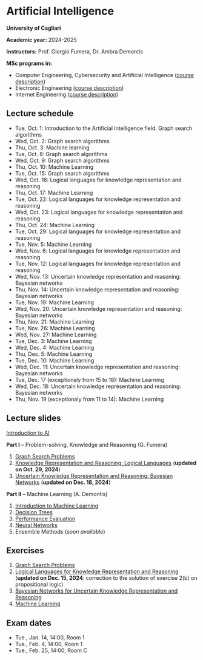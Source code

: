 # Artificial Intelligence

**University of Cagliari**

**Academic year:** 2024-2025

**Instructors:** Prof. Giorgio Fumera, Dr. Ambra Demontis

**MSc programs in:**
- Computer Engineering, Cybersecurity and Artificial Intelligence ([course description](https://unica.coursecatalogue.cineca.it/insegnamenti/2024/19989/2018/9999/10983?coorte=2024&schemaid=4854))
- Electronic Engineering ([course description](https://unica.coursecatalogue.cineca.it/insegnamenti/2024/19989/2018/1/10662?coorte=2023&schemaid=4635))
- Internet Engineering ([course description](https://unica.coursecatalogue.cineca.it/insegnamenti/2024/19989/2023/9999/10982?coorte=2024&schemaid=4849))

## Lecture schedule

- Tue, Oct. 1: Introduction to the Artificial Intelligence field. Graph search algorithms
- Wed, Oct. 2: Graph search algorithms
- Thu, Oct. 3: Machine learning
- Tue, Oct. 8: Graph search algorithms
- Wed, Oct. 9: Graph search algorithms
- Thu, Oct. 10: Machine Learning
- Tue, Oct. 15: Graph search algorithms
- Wed, Oct. 16: Logical languages for knowledge representation and reasoning
- Thu, Oct. 17: Machine Learning
- Tue, Oct. 22: Logical languages for knowledge representation and reasoning
- Wed, Oct. 23: Logical languages for knowledge representation and reasoning
- Thu, Oct. 24: Machine Learning
- Tue, Oct. 29: Logical languages for knowledge representation and reasoning
- Tue, Nov. 5: Machine Learning
- Wed, Nov. 6: Logical languages for knowledge representation and reasoning
- Tue, Nov. 12: Logical languages for knowledge representation and reasoning
- Wed, Nov. 13: Uncertain knowledge representation and reasoning: Bayesian networks
- Thu, Nov. 14: Uncertain knowledge representation and reasoning: Bayesian networks
- Tue, Nov. 19: Machine Learning
- Wed, Nov. 20: Uncertain knowledge representation and reasoning: Bayesian networks
- Thu, Nov. 21: Machine Learning
- Tue, Nov. 26: Machine Learning
- Wed, Nov. 27: Machine Learning
- Tue, Dec. 3: Machine Learning
- Wed, Dec. 4: Machine Learning
- Thu, Dec. 5: Machine Learning
- Tue, Dec. 10: Machine Learning
- Wed, Dec. 11: Uncertain knowledge representation and reasoning: Bayesian networks
- Tue, Dec. 17 (exceptionaly from 15 to 18): Machine Learning
- Wed, Dec. 18: Uncertain knowledge representation and reasoning: Bayesian networks
- Thu, Nov. 19 (exceptionaly from 11 to 14): Machine Learning

## Lecture slides

[Introduction to AI](slides/AI_Introduction.pdf)

**Part I** – Problem-solving, Knowledge and Reasoning (G. Fumera)

1. [Graph Search Problems](slides/AI_Search.pdf)
2. [Knowledge Representation and Reasoning: Logical Languages](https://github.com/unica-ai/unica-ai.github.io/raw/main/slides/AI_KBS.pdf) (**updated on Oct. 29, 2024**)
3. [Uncertain Knowledge Representation and Reasoning: Bayesian Networks](https://github.com/unica-ai/unica-ai.github.io/raw/main/slides/AI_BN.pdf) (**updated on Dec. 18, 2024**)

**Part II** – Machine Learning (A. Demontis)

1. [Introduction to Machine Learning](https://github.com/unica-ai/unica-ai.github.io/raw/main/slides/AI_ML_introduction.pdf)
2. [Decision Trees](https://github.com/unica-ai/unica-ai.github.io/raw/main/slides/AI_ML_decision_trees.pdf)
3. [Performance Evaluation](https://github.com/unica-ai/unica-ai.github.io/raw/main/slides/AI_ML_performance_evaluation.pdf)
4. [Neural Networks](https://github.com/unica-ai/unica-ai.github.io/raw/main/slides/AI_ML_neural_network.pdf)
5. Ensemble Methods (*soon available*)

## Exercises

1. [Graph Search Problems](exercises/AI_Search_Exercises.pdf)
2. [Logical Languages for Knowledge Representation and Reasoning](exercises/AI_Logic_Exercises.pdf) (**updated on Dec. 15, 2024**: correction to the solution of exercise 2(b) on propositional logic)
3. [Bayesian Networks for Uncertain Knowledge Representation and Reasoning](exercises/AI_BN_Exercises.pdf)
4. [Machine Learning](https://github.com/unica-ai/unica-ai.github.io/raw/main/exercises/AI_Exercises_Machine_Learning.pdf)

## Exam dates
- Tue., Jan. 14, 14:00, Room 1
- Tue., Feb. 4, 14:00, Room 1
- Tue., Feb. 25, 14:00, Room C 
